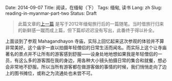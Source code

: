 Date: 2014-09-07
Title: 阅读，在缅甸（下）
Tags: 缅甸, 读书
Lang: zh
Slug: reading-in-myanmar-part-two
Status: Draft

> 此篇文章的[上一篇](http://cnborn.net/blog/2012/10/reading-in-myanmar-party-one/) 是写于2012年缅甸旅行后的一篇随笔。当时借旅行归来的新鲜感一蹴而成上篇，但下篇却迟迟没有写出，此番终于得以补全。

上面谈到了参观 Mahagandhayon 寺庙，实际上回忆起来这次参观的体验并不算非常美好。这个庙宇一直以拍摄年轻僧侣的日常生活而闻名。而实际上这个让寺庙著名的景点并不让所有的游客感到舒服——设身处地地想如果我是年轻僧侣的一员，有这么多的游客围在我的身边，用各种大小镜头拍摄日常的集合和就餐，想必会非常地不舒服。所以当所有游客都在做游客做的事情的时候，我们悄悄走向了边上的图书摊位，或称之为流通处也未尝不可。
